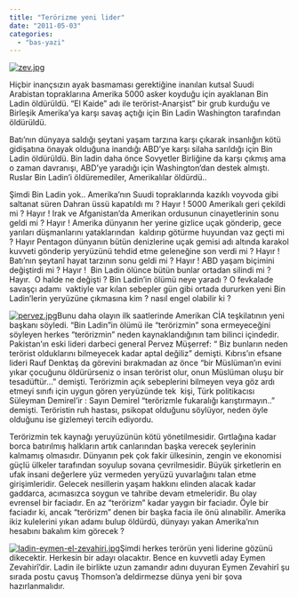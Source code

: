 ```yaml
---
title: "Terörizme yeni lider"
date: "2011-05-03"
categories: 
  - "bas-yazi"
---
```


[![zev.jpg](/uploads/2011/05/zev.jpg)](/uploads/2011/05/zev.jpg "zev.jpg")

Hiçbir inançsızın ayak basmaması gerektiğine inanılan kutsal Suudi Arabistan topraklarına Amerika 5000 asker koyduğu için ayaklanan Bin Ladin öldürüldü. “El Kaide” adı ile terörist-Anarşist” bir grub kurduğu ve Birleşik Amerika’ya karşı savaş açtığı için Bin Ladin Washington tarafından öldürüldü.

Batı’nın dünyaya saldığı şeytani yaşam tarzına karşı çıkarak insanlığın kötü gidişatına önayak olduğuna inandığı ABD’ye karşı silaha sarıldığı için Bin Ladin öldürüldü. Bin ladin daha önce Sovyetler Birliğine da karşı çıkmış ama o zaman davranışı, ABD’ye yaradığı için Washington’dan destek almıştı. Ruslar Bin Ladin’i öldüremediler, Amerikalılar öldürdü..

Şimdi Bin Ladin yok.. Amerika’nın Suudi topraklarında kazıklı voyvoda gibi saltanat süren Dahran üssü kapatıldı mı ? Hayır ! 5000 Amerikalı geri çekildi mi ? Hayır ! Irak ve Afganistan’da Amerikan ordusunun cinayetlerinin sonu geldi mi ? Hayır ! Amerika dünyanın her yerine gizlice uçak gönderip, gece yarıları düşmanlarını yataklarından  kaldırıp götürme huyundan vaz geçti mi ? Hayır Pentagon dünyanın bütün denizlerine uçak gemisi adı altında karakol kuvveti gönderip yeryüzünü tehdid etme geleneğine son verdi mi ? Hayır ! Batı’nın şeytanî hayat tarzının sonu geldi mi ? Hayır ! ABD yaşam biçimini değiştirdi mi ? Hayır !  Bin Ladin ölünce bütün bunlar ortadan silindi mi ? Hayır.  O halde ne değişti ? Bin Ladin’in ölümü neye yaradı ? O fevkalade savaşçı adamı  vaktiyle var kılan sebepler gün gibi ortada dururken yeni Bin Ladin’lerin yeryüzüne çıkmasına kim ? nasıl engel olabilir ki ?

[![pervez.jpg](/uploads/2011/05/pervez.jpg)](/uploads/2011/05/pervez.jpg "pervez.jpg")Bunu daha olayın ilk saatlerinde Amerikan CİA teşkilatının yeni başkanı söyledi. “Bin Ladin”in ölümü ile “terörizmin” sona ermeyeceğini söyleyen herkes “terörizmin” neden kaynaklandığının tam bilinci içindedir. Pakistan’ın eski lideri darbeci general Pervez Müşerref: “ Biz bunların neden terörist olduklarını bilmeyecek kadar aptal değiliz” demişti. Kıbrıs’ın efsane lideri Rauf Denktaş da görevini bırakmadan az önce “bir Müslüman’ın evini yıkar çocuğunu öldürürseniz o insan terörist olur, onun Müslüman oluşu bir tesadüftür…” demişti. Terörizmin açık sebeplerini bilmeyen veya göz ardı etmeyi sınıfı için uygun gören yeryüzünde tek  kişi, Türk politikacısı Süleyman Demirel’ir : Sayın Demirel “terörizmle fukaralığı karıştırmayın..” demişti. Teröristin ruh hastası, psikopat olduğunu söylüyor, neden öyle olduğunu ise gizlemeyi tercih ediyordu.

Terörizmin tek kaynağı yeruyüzünün kötü yönetilmesidir. Gırtlağına kadar borca batırılmış halkların artık canlarından başka verecek şeylerinin kalmamış olmasıdır. Dünyanın pek çok fakir ülkesinin, zengin ve ekonomisi güçlü ülkeler tarafından soyulup sovana çevrilmesidir. Büyük şirketlerin en ufak insani değerlere yüz vermeden yeryüzü yuvarlağını talan etme girişimleridir. Gelecek nesillerin yaşam hakkını elinden alacak kadar gaddarca, acımasızca soygun ve tahribe devam etmeleridir. Bu olay evrensel bir faciadır. En az “terörizm” kadar yaygın bir faciadır. Öyle bir faciadır ki, ancak “terörizm” denen bir başka facia ile önü alınabilir. Amerika ikiz kulelerini yıkan adamı bulup öldürdü, dünyayı yakan Amerika’nın hesabını bakalım kim görecek ?

[![ladin-eymen-el-zevahiri.jpg](/uploads/2011/05/ladin-eymen-el-zevahiri.jpg)](/uploads/2011/05/ladin-eymen-el-zevahiri.jpg "ladin-eymen-el-zevahiri.jpg")Şimdi herkes terörün yeni liderine gözünü dikecektir. Herkesin bir adayı olacaktır. Bence en kuvvetli aday Eymen Zevahirî’dir. Ladin ile birlikte uzun zamandır adını duyuran Eymen Zevahirî şu sırada postu çavuş Thomson’a deldirmezse dünya yeni bir şova  hazırlanmalıdır.
